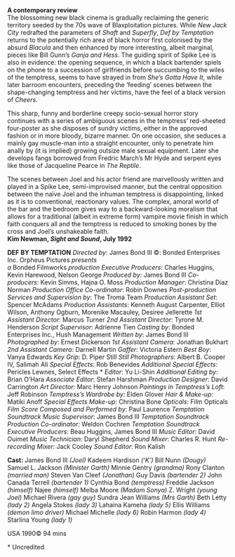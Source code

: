 
**A contemporary review**  
The blossoming new black cinema is gradually reclaiming the generic territory seeded by the 70s wave of Blaxploitation pictures. While _New Jack City_ redrafted the parameters of _Shaft_ and _Superfly_, _Def by Temptation_ returns to the potentially rich area of black horror first colonised by the absurd _Blacula_ and then enhanced by more interesting, albeit marginal, pieces like Bill Gunn’s _Ganja and Hess_. The guiding spirit of Spike Lee is also in evidence: the opening sequence, in which a black bartender spiels on the phone to a succession of girlfriends before succumbing to the wiles of the temptress, seems to have strayed in from _She’s Gotta Have It_, while later barroom encounters, preceding the ‘feeding’ scenes between the shape-changing temptress and her victims, have the feel of a black version of _Cheers_.

This sharp, funny and borderline creepy socio-sexual horror story continues with a series of ambiguous scenes in the temptress’ red-sheeted four-poster as she disposes of sundry victims, either in the approved fashion or in more bloody, bizarre manner. On one occasion, she seduces a mainly gay muscle-man into a straight encounter, only to penetrate him anally by (it is implied) growing outsize male sexual equipment. Later she develops fangs borrowed from Fredric March’s Mr Hyde and serpent eyes like those of Jacqueline Pearce in _The Reptile_.

The scenes between Joel and his actor friend are marvellously written and played in a Spike Lee, semi-improvised manner, but the central opposition between the naïve Joel and the inhuman temptress is disappointing, linked as it is to conventional, reactionary values. The complex, amoral world of the bar and the bedroom gives way to a backward-looking moralism that allows for a traditional (albeit in extreme form) vampire movie finish in which faith conquers all and the temptress is reduced to smoking bones by the cross and Joel’s unshakeable faith.  
**Kim Newman, _Sight and Sound_, July 1992**  

**DEF BY TEMPTATION**
_Directed by_: James Bond III
©: Bonded Enterprises Inc.
Orpheus Pictures _presents_  
_a_ Bonded Filmworks _production_
_Executive Producers_: Charles Huggins, Kevin Harewood, Nelson George
_Produced by_: James Bond III
_Co-producers_: Kevin Simms, Hajna O. Moss
_Production Manager_: Christina Diaz Norman
_Production Office Co-ordinator_: Robin Downes
_Post-production Services and Supervision by_: The Troma Team
_Production Assistant Set_: Spencer McAdams
_Production Assistants_: Kenneth August Carpenter, Elliot Wilson, Anthony Ogburn, Morenike Macauley, Desiree Jellerette
_1st Assistant Director_: Marcus Turner
_2nd Assistant Director_: Tyrone M. Henderson
_Script Supervisor_: Adrienne Tien
_Casting by_: Bonded Enterprises Inc., Hush Management
_Written by_: James Bond III
_Photographed by_: Ernest Dickerson
_1st Assistant Camera_: Jonathan Bukhart
_2nd Assistant Camera_: Darnell Martin
_Gaffer_: Victoria Estern
_Best Boy_: Vanya Edwards
_Key Grip_: D. Piper Still
_Still Photographers_: Albert B. Cooper IV, Salimah Ali
_Special Effects_: Rob Benevides
_Additional Special Effects_: Pericles Lewnes, Select Effects *
_Editor_: Yu Li-Shin
_Additional Editing by_: Brian O’Hara
_Associate Editor_: Stefan Harshman
_Production Designer_: David Carrington
_Art Director_: Marc Henry Johnson
_Paintings in Temptress’s Loft_: Jeff Robinson
_Temptress’s Wardrobe by_: Elden Glover
_Hair & Make-up_: Matiki Anoff
_Special Effects Make-up_: Christina Bone
_Opticals_: Film Opticals
_Film Score Composed and Performed by_: Paul Laurence
_Temptation Soundtrack Music Supervisor_: James Bond III
_Temptation Soundtrack Production Co-ordinator_: Weldon Cochren
_Temptation Soundtrack Executive Producers_: Beau Huggins, James Bond III
_Music Editor_: David Ouimet
_Music Technician_: Daryl Shepherd
_Sound Mixer_: Charles R. Hunt
_Re-recording Mixer_: Jack Cooley
_Sound Editor_: Ron Kalish

**Cast:**
James Bond III _(Joel)_
Kadeem Hardison _(‘K’)_
Bill Nunn _(Dougy)_
Samuel L. Jackson _(Minister Garth)_
Minnie Gentry _(grandma)_
Rony Clanton _(married man)_
Steven Van Cleef _(Jonathan)_
Guy Davis _(bartender 2)_
John Canada Terrell _(bartender 1)_
Cynthia Bond _(temptress)_
Freddie Jackson _(himself)_
Najee _(himself)_
Melba Moore _(Madam Sonya)_
Z. Wright _(young Joel)_
Michael Rivera _(gay guy)_
Sundra Jean Williams _(Mrs Garth)_
Beth Letty _(lady 2)_
Angela Stokes _(lady 3)_
Lahaina Kameha _(lady 5)_
Ellis Williams _(demon limo driver)_
Michael Michelle _(lady 6)_
Robin Harmon _(lady 4)_
Starlina Young _(lady 1)_

USA 1990©
94 mins

\* Uncredited
<!--stackedit_data:
eyJoaXN0b3J5IjpbLTE4MzM1NjA0NzddfQ==
-->